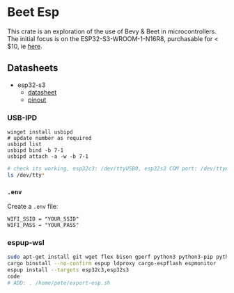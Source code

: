 # Beet Esp

This crate is an exploration of the use of Bevy & Beet in microcontrollers. The initial focus is on the ESP32-S3-WROOM-1-N16R8, purchasable for < $10, ie [here](https://www.aliexpress.us/item/1005004617322170.html). 


## Datasheets
- esp32-s3
	- [datasheet](https://www.espressif.com/sites/default/files/documentation/esp32-s3-wroom-1_wroom-1u_datasheet_en.pdf)
	- [pinout](https://docs.espressif.com/projects/esp-idf/en/latest/esp32s3/_images/ESP32-S3_DevKitC-1_pinlayout.jpg)

### USB-IPD
```admin powershell
winget install usbipd
# update number as required
usbipd list
usbipd bind -b 7-1
usbipd attach -a -w -b 7-1
```

```sh
# check its working, esp32c3: /dev/ttyUSB0, esp32s3 COM port: /dev/ttyACM0
ls /dev/tty*

```

### `.env`
Create a `.env` file:
```
WIFI_SSID = "YOUR_SSID"
WIFI_PASS = "YOUR_PASS"
```
### espup-wsl

```sh
sudo apt-get install git wget flex bison gperf python3 python3-pip python3-venv cmake ninja-build ccache libffi-dev libssl-dev dfu-util libusb-1.0-0
cargo binstall --no-confirm espup ldproxy cargo-espflash espmonitor
espup install --targets esp32c3,esp32s3
code 
# ADD: . /home/pete/export-esp.sh
```
